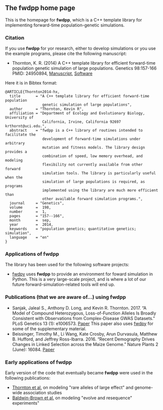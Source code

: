 ## The fwdpp home page

This is the homepage for __fwdpp__, which is a C++ template library for implementing forward-time population-genetic simulations.

### Citation

If you use __fwdpp__ for yor research, either to develop simulations or you use the example programs, please cite the following manuscript:

* Thornton, K. R. (2014) A C++ template library for efficient forward-time population genetic simulation of large populations.  Genetics 98:157-166  PMID: 24950894, [Manuscript](http://www.genetics.org/content/198/1/157.abstract), [Software](https://github.com/molpopgen/fwdpp)

Here it is in Bibtex format:

~~~
@ARTICLE{Thornton2014-hx,
  title       = "A C++ template library for efficient forward-time population
                 genetic simulation of large populations",
  author      = "Thornton, Kevin R",
  affiliation = "Department of Ecology and Evolutionary Biology, University of
                 California, Irvine, California 92697 krthornt@uci.edu.",
  abstract    = "fwdpp is a C++ library of routines intended to facilitate the
                 development of forward-time simulations under arbitrary
                 mutation and fitness models. The library design provides a
                 combination of speed, low memory overhead, and modeling
                 flexibility not currently available from other forward
                 simulation tools. The library is particularly useful when the
                 simulation of large populations is required, as programs
                 implemented using the library are much more efficient than
                 other available forward simulation programs.",
  journal     = "Genetics",
  volume      =  198,
  number      =  1,
  pages       = "157--166",
  month       =  sep,
  year        =  2014,
  keywords    = "population genetics; quantitative genetics; simulation",
  language    = "en"
}
~~~

### Applications of fwdpp 

The library has been used for the following software projects:

* [fwdpy](https://github.com/molpopgen/fwdpy) uses __fwdpp__ to provide an environment for foward simulation in Python.  This is a very large-scale project, and is where a lot of our future forward-simulation-related tools will end up.

### Publications (that we are aware of...) using fwdpp

* Sanjak, Jaleal S., Anthony D. Long, and Kevin R. Thornton. 2017. “A Model of Compound Heterozygous, Loss-of-Function Alleles Is Broadly Consistent with Observations from Complex-Disease GWAS Datasets.” PLoS Genetics 13 (1): e1006573. [Paper](http://journals.plos.org/plosgenetics/article?id=10.1371/journal.pgen.1006573)  This paper also uses [fwdpy](http://github.com/molpopgen/fwdpy) for some of the supplementary material.
* Beissinger, Timothy M., Li Wang, Kate Crosby, Arun Durvasula, Matthew B. Hufford, and Jeffrey Ross-Ibarra. 2016. “Recent Demography Drives Changes in Linked Selection across the Maize Genome.” Nature Plants 2 (June): 16084. [Paper](http://www.nature.com/articles/nplants201684?WT.feed_name=subjects_next-generation-sequencing)

### Early applications of fwdpp

Early version of the code that eventually became __fwdpp__ were used in the following publications:

* [Thornton et al.](http://www.plosgenetics.org/article/info%3Adoi%2F10.1371%2Fjournal.pgen.1003258) on modeling "rare alleles of large effect" and genome-wide association studies
* [Baldwin-Brown et al.](http://mbe.oxfordjournals.org/content/31/4/1040.full) on modeling "evolve and resequence" experiments"
